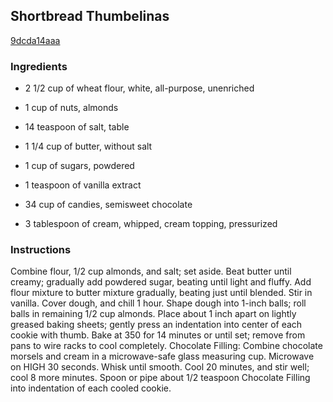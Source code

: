 ## Shortbread Thumbelinas

[9dcda14aaa](http://www.food.com/recipe/shortbread-thumbelinas-199115)

### Ingredients

 - 2 1/2 cup of wheat flour, white, all-purpose, unenriched

 - 1 cup of nuts, almonds

 - 14 teaspoon of salt, table

 - 1 1/4 cup of butter, without salt

 - 1 cup of sugars, powdered

 - 1 teaspoon of vanilla extract

 - 34 cup of candies, semisweet chocolate

 - 3 tablespoon of cream, whipped, cream topping, pressurized

### Instructions

Combine flour, 1/2 cup almonds, and salt; set aside. Beat butter until creamy; gradually add powdered sugar, beating until light and fluffy. Add flour mixture to butter mixture gradually, beating just until blended. Stir in vanilla. Cover dough, and chill 1 hour. Shape dough into 1-inch balls; roll balls in remaining 1/2 cup almonds. Place about 1 inch apart on lightly greased baking sheets; gently press an indentation into center of each cookie with thumb. Bake at 350 for 14 minutes or until set; remove from pans to wire racks to cool completely. Chocolate Filling: Combine chocolate morsels and cream in a microwave-safe glass measuring cup. Microwave on HIGH 30 seconds. Whisk until smooth. Cool 20 minutes, and stir well; cool 8 more minutes. Spoon or pipe about 1/2 teaspoon Chocolate Filling into indentation of each cooled cookie.
